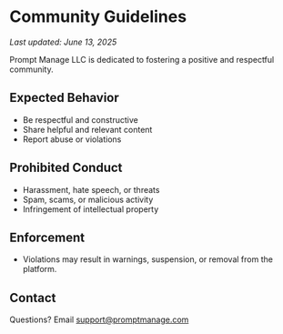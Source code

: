 # Community Guidelines

_Last updated: June 13, 2025_

Prompt Manage LLC is dedicated to fostering a positive and respectful community.

## Expected Behavior
- Be respectful and constructive
- Share helpful and relevant content
- Report abuse or violations

## Prohibited Conduct
- Harassment, hate speech, or threats
- Spam, scams, or malicious activity
- Infringement of intellectual property

## Enforcement
- Violations may result in warnings, suspension, or removal from the platform.

## Contact
Questions? Email [support@promptmanage.com](mailto:support@promptmanage.com) 